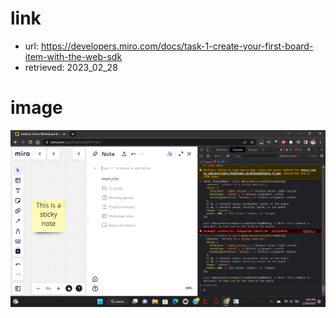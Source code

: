 # link
- url: https://developers.miro.com/docs/task-1-create-your-first-board-item-with-the-web-sdk
- retrieved: 2023_02_28

# image
![2023_02_28_215303](./res/2023_02_28_215303.png)

